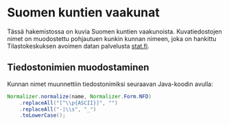 # Suomen kuntien vaakunat

Tässä hakemistossa on kuvia Suomen kuntien vaakunoista. Kuvatiedostojen nimet on muodostettu pohjautuen kunkin kunnan nimeen, joka on hankittu Tilastokeskuksen avoimen datan palvelusta [stat.fi](https://pxdata.stat.fi/PxWeb/api/v1/en/StatFin/synt/statfin_synt_pxt_12dy.px).

## Tiedostonimien muodostaminen

Kunnan nimet muunnettiin tiedostonimiksi seuraavan Java-koodin avulla:

```java
Normalizer.normalize(name, Normalizer.Form.NFD)
    .replaceAll("[^\\p{ASCII}]", "")
    .replaceAll("-|\\s", "_")
    .toLowerCase();
```
